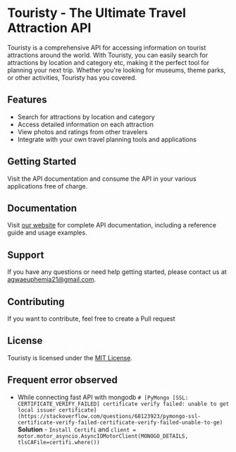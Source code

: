 # Touristy - The Ultimate Travel Attraction API

Touristy is a comprehensive API for accessing information on tourist attractions around the world. With Touristy, you can easily search for attractions by location and category etc, making it the perfect tool for planning your next trip. Whether you're looking for museums, theme parks, or other activities, Touristy has you covered.

## Features

- Search for attractions by location and category
- Access detailed information on each attraction
- View photos and ratings from other travelers
- Integrate with your own travel planning tools and applications

## Getting Started

Visit the API documentation and consume the API in your various applications free of charge. 


## Documentation

Visit [our website](https://touristy.azurewebsites.net/docs) for complete API documentation, including a reference guide and usage examples.

## Support

If you have any questions or need help getting started, please contact us at [agwaeuphemia21@gmail.com](mailto:agwaeuphemia21@gmail.com).

## Contributing

If you want to contribute, feel free to create a Pull request

## License

Touristy is licensed under the [MIT License](LICENSE).




## Frequent error observed

 - While connecting fast API with mongodb `# [PyMongo [SSL: CERTIFICATE_VERIFY_FAILED] certificate verify failed: unable to get local issuer certificate](https://stackoverflow.com/questions/68123923/pymongo-ssl-certificate-verify-failed-certificate-verify-failed-unable-to-ge)` **Solution** - `Install Certifi` and  `client = motor.motor_asyncio.AsyncIOMotorClient(MONOGO_DETAILS, tlsCAFile=certifi.where())`
